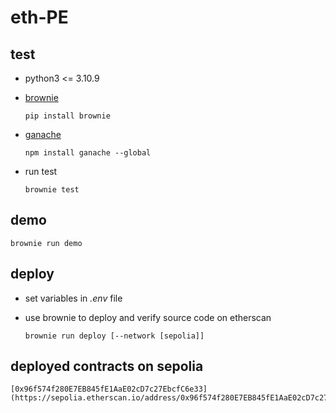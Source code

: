 # eth-PE

## test
- python3 <= 3.10.9
- [brownie](https://eth-brownie.readthedocs.io/en/stable/index.html)
  ```shell
  pip install brownie
  ```

- [ganache](https://github.com/trufflesuite/ganache)
  ```shell
  npm install ganache --global
  ```

- run test
  ```shell
  brownie test
  ```

## demo
```shell
brownie run demo
```

## deploy
- set variables in _.env_ file

- use brownie to deploy and verify source code on etherscan
  ```shell
  brownie run deploy [--network [sepolia]]
  ```

## deployed contracts on sepolia
    [0x96f574f280E7EB845fE1AaE02cD7c27EbcfC6e33](https://sepolia.etherscan.io/address/0x96f574f280E7EB845fE1AaE02cD7c27EbcfC6e33#code)
